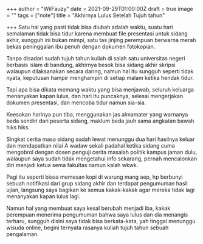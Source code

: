+++
author = "WilFauzy"
date = 2021-09-29T01:00:00Z
draft = true
image = ""
tags = ["note"]
title = "Akhirnya Lulus Setelah Tujuh tahun"

+++
Satu hal yang pasti tidak bisa diubah adalah waktu, suatu hari semalaman tidak bisa tidur karena membuat file presentasi untuk sidang akhir, sungguh ini bukan mimpi, satu tas jinjing perempuan berwarna merah bekas peninggalan ibu penuh dengan dokumen fotokopian.

Tanpa disadari sudah tujuh tahun kuliah di salah satu universitas negeri berbasis islam di bandung, akhirnya besok bisa sidang akhir skripsi walaupun dilaksanakan secara daring, namun hal itu sungguh seperti tidak nyata, keputusan hampir menghampiri di setiap malam ketika hendak tidur.

Tapi apa bisa dikata memang waktu yang bisa menjawab, seluruh keluarga menanyakan kapan lulus, dan hari itu puncaknya, selesai mengerjakan dokumen presentasi, dan mencoba tidur namun sia-sia.

Keesokan harinya pun tiba, menggunakan jas almamater yang warnanya beda sendiri dari peserta sidang, maklum beda jauh sama angkatan bawah hiks hiks.

Singkat cerita masa sidang sudah lewat menunggu dua hari hasilnya keluar dan mendapatkan nilai A wadaw sekali padahal ketika sidang cuma mengobrol dengan dosen penguji cerita masalah politik kampus jaman dulu, walaupun saya sudah tidak mengetahui info sekarang, pernah mencalonkan diri menjadi ketua sema fakultas namun kalah wkwk.

Pagi itu seperti biasa memesan kopi di warung mang aep, hp berbunyi sebuah notifikasi dari grup sidang akhir dan terdapat pengumuman hasil ujian, langsung saya bagikan ke semua kakak-kakak agar mereka tidak lagi menanyakan kapan lulus lagi.

Namun hal yang membuat saya kesal berubah menjadi iba, kakak perempuan menerima pengumuman bahwa saya lulus dan dia menangis terharu, sungguh disini saya tidak bisa berkata-kata, yah tinggal menunggu wisuda online, begini ternyata rasanya kuliah tujuh tahun sebuah pengalaman.